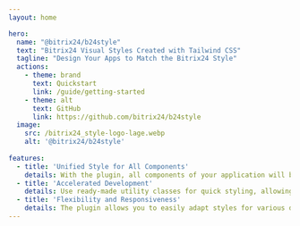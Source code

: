 ```yaml
---
layout: home

hero:
  name: "@bitrix24/b24style"
  text: "Bitrix24 Visual Styles Created with Tailwind CSS"
  tagline: "Design Your Apps to Match the Bitrix24 Style"
  actions:
    - theme: brand
      text: Quickstart
      link: /guide/getting-started
    - theme: alt
      text: GitHub
      link: https://github.com/bitrix24/b24style
  image:
    src: /bitrix24_style-logo-lage.webp
    alt: '@bitrix24/b24style'
  
features:
  - title: 'Unified Style for All Components'
    details: With the plugin, all components of your application will be styled uniformly, adhering to Bitrix24 standards
  - title: 'Accelerated Development'
    details: Use ready-made utility classes for quick styling, allowing you to focus more time on the functionality of your application
  - title: 'Flexibility and Responsiveness'
    details: The plugin allows you to easily adapt styles for various devices and screens while maintaining the unified visual language of Bitrix24
---
```



